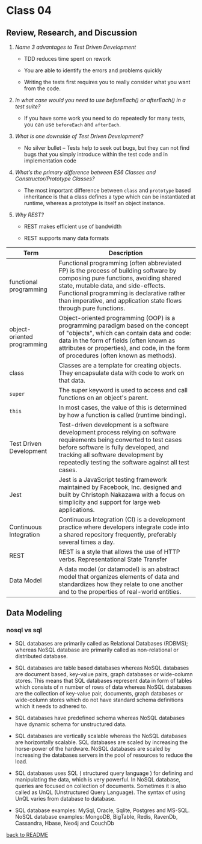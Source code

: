 # Class 04

## Review, Research, and Discussion

1. _Name 3 advantages to Test Driven Development_

    - TDD reduces time spent on rework

    - You are able to identify the errors and problems quickly

    - Writing the tests first requires you to really consider what you want from the code.

1. _In what case would you need to use beforeEach() or afterEach() in a test suite?_

    - If you have some work you need to do repeatedly for many tests, you can use `beforeEach` and `afterEach`.

1. _What is one downside of Test Driven Development?_

    - No silver bullet – Tests help to seek out bugs, but they can not find bugs that you simply introduce within the test code and in implementation code

1. _What’s the primary difference between ES6 Classes and Constructor/Prototype Classes?_

    - The most important difference between `class` and `prototype` based inheritance is that a class defines a type which can be instantiated at runtime, whereas a prototype is itself an object instance.

1. _Why REST?_

    - REST makes efficient use of bandwidth

    - REST supports many data formats

| Term      | Description |
| ----------- | ----------- |
| functional programming  |Functional programming (often abbreviated FP) is the process of building software by composing pure functions, avoiding shared state, mutable data, and side-effects. Functional programming is declarative rather than imperative, and application state flows through pure functions.|
| object-oriented programming|Object-oriented programming (OOP) is a programming paradigm based on the concept of "objects", which can contain data and code: data in the form of fields (often known as attributes or properties), and code, in the form of procedures (often known as methods).|
| class  |Classes are a template for creating objects. They encapsulate data with code to work on that data.|
| `super`  |The super keyword is used to access and call functions on an object's parent.|
| `this`      |In most cases, the value of this is determined by how a function is called (runtime binding).|
| Test Driven Development |Test-driven development is a software development process relying on software requirements being converted to test cases before software is fully developed, and tracking all software development by repeatedly testing the software against all test cases.|
| Jest      |Jest is a JavaScript testing framework maintained by Facebook, Inc. designed and built by Christoph Nakazawa with a focus on simplicity and support for large web applications.|
| Continuous Integration|Continuous Integration (CI) is a development practice where developers integrate code into a shared repository frequently, preferably several times a day.|
| REST| REST is a style that allows the use of HTTP verbs. Representational State Transfer|
| Data Model|A data model (or datamodel) is an abstract model that organizes elements of data and standardizes how they relate to one another and to the properties of real-world entities.|

## Data Modeling

### nosql vs sql

- SQL databases are primarily called as Relational Databases (RDBMS); whereas NoSQL database are primarily called as non-relational or distributed database.

- SQL databases are table based databases whereas NoSQL databases are document based, key-value pairs, graph databases or wide-column stores. This means that SQL databases represent data in form of tables which consists of n number of rows of data whereas NoSQL databases are the collection of key-value pair, documents, graph databases or wide-column stores which do not have standard schema definitions which it needs to adhered to.

- SQL databases have predefined schema whereas NoSQL databases have dynamic schema for unstructured data.

- SQL databases are vertically scalable whereas the NoSQL databases are horizontally scalable. SQL databases are scaled by increasing the horse-power of the hardware. NoSQL databases are scaled by increasing the databases servers in the pool of resources to reduce the load.

- SQL databases uses SQL ( structured query language ) for defining and manipulating the data, which is very powerful. In NoSQL database, queries are focused on collection of documents. Sometimes it is also called as UnQL (Unstructured Query Language). The syntax of using UnQL varies from database to database.

- SQL database examples: MySql, Oracle, Sqlite, Postgres and MS-SQL. NoSQL database examples: MongoDB, BigTable, Redis, RavenDb, Cassandra, Hbase, Neo4j and CouchDb

[back to README](../README.md)
